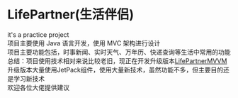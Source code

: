 # LifePartner(生活伴侣)
it's a practice project  
项目主要使用 Java 语言开发，使用 MVC 架构进行设计  
项目主要功能包括，时事新闻、实时天气、万年历、快递查询等生活中常用的功能
总结：项目使用技术相对来说比较老旧，现正在开发升级版本[LifePartnerMVVM](https://github.com/MuppetWizard/LifePartnerMVVM)  
升级版本大量使用JetPack组件，使用大量新技术，虽然功能不多，但主要目的还是学习新技术  
欢迎各位大佬提供建议
